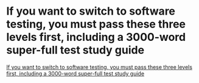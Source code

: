 # If you want to switch to software testing, you must pass these three levels first, including a 3000-word super-full test study guide
[If you want to switch to software testing, you must pass these three levels first, including a 3000-word super-full test study guide](https://aiwithcloud.com/2022/09/19/if_you_want_to_switch_to_software_testing_you_must_pass_these_three_levels_first_including_a_3000_word_super_full_test_study_guide/)